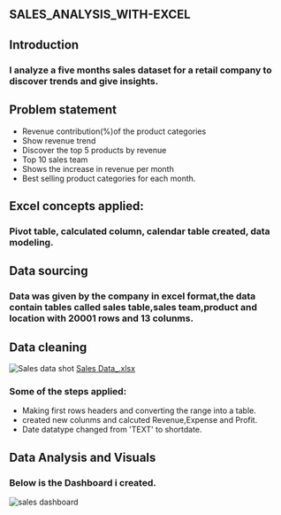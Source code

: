 ## SALES_ANALYSIS_WITH-EXCEL
## Introduction
### I analyze a five months sales dataset for a retail company to discover trends and give insights.
## Problem statement
 - Revenue contribution(%)of the product categories
 - Show revenue trend
 - Discover the top 5 products by revenue
 - Top 10 sales team
 - Shows the increase in revenue per month
 - Best selling product categories for each month.
## Excel concepts applied:
### Pivot table, calculated column, calendar table created, data modeling.
## Data sourcing
### Data was given by the company in excel format,the data contain tables called sales table,sales team,product and location with 20001 rows and 13 colunms.
## Data cleaning
![Sales data shot](https://github.com/Andrewlucie/SALES_ANALYSIS_WITH-EXCEL/assets/102406839/0b63cffd-2f9b-4b54-91f2-22cffdce883a)
[Sales Data_.xlsx](https://github.com/Andrewlucie/SALES_ANALYSIS_WITH-EXCEL/files/13183309/Sales.Data_.xlsx)
### Some of the steps applied:
 - Making first rows headers and converting the range into a table.
 - created new colunms and calcuted Revenue,Expense and Profit.
 - Date datatype changed from 'TEXT' to shortdate.
## Data Analysis and Visuals
###          Below is the Dashboard i created.
![sales dashboard](https://github.com/Andrewlucie/SALES_ANALYSIS_WITH-EXCEL/assets/102406839/21da1821-d637-41e9-a8db-094eb804b649)
